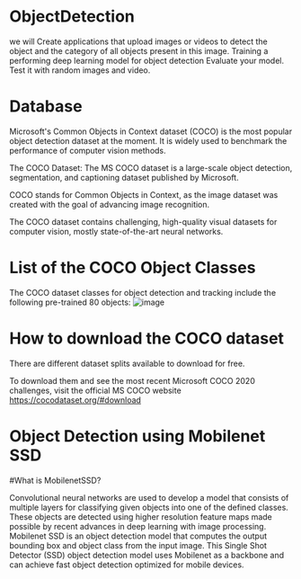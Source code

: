 # ObjectDetection
we will Create applications that upload images or videos to detect the object and the category of all objects present in this image.
Training a performing deep learning model for object detection
Evaluate your model.
Test it with random images and video.
# Database
Microsoft's Common Objects in Context dataset (COCO) is the most popular object detection dataset at the moment. It is widely used to benchmark the performance of computer vision methods.

The COCO Dataset: The MS COCO dataset is a large-scale object detection, segmentation, and captioning dataset published by Microsoft.

COCO stands for Common Objects in Context, as the image dataset was created with the goal of advancing image recognition.

The COCO dataset contains challenging, high-quality visual datasets for computer vision, mostly state-of-the-art neural networks.
# List of the COCO Object Classes
The COCO dataset classes for object detection and tracking include the following pre-trained 80 objects:
![image](https://user-images.githubusercontent.com/80918787/210131839-90dcb3e6-f484-441b-b613-c955a983d0d2.png)
# How to download the COCO dataset
There are different dataset splits available to download for free.

To download them and see the most recent Microsoft COCO 2020 challenges, visit the official MS COCO website https://cocodataset.org/#download
# Object Detection using Mobilenet SSD
#What is MobilenetSSD?

Convolutional neural networks are used to develop a model that consists of multiple layers for classifying given objects into one of the defined classes. 
These objects are detected using higher resolution feature maps made possible by recent advances in deep learning with image processing. Mobilenet SSD is an object detection model that computes the output bounding box and object class from the input image.
This Single Shot Detector (SSD) object detection model uses Mobilenet as a backbone and can achieve fast object detection optimized for mobile devices.


